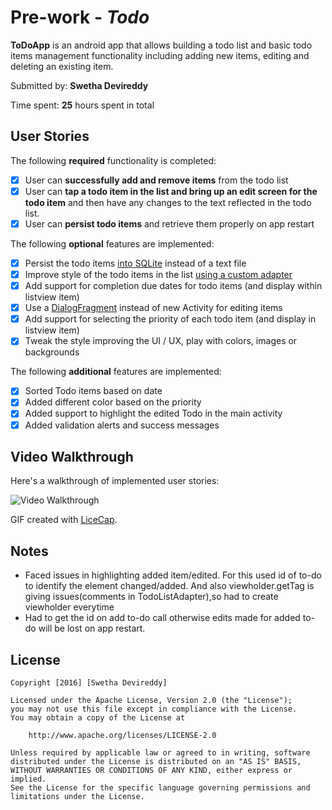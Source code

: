 # Pre-work - *Todo*

**ToDoApp** is an android app that allows building a todo list and basic todo items management functionality including adding new items, editing and deleting an existing item.

Submitted by: **Swetha Devireddy**

Time spent: **25** hours spent in total

## User Stories

The following **required** functionality is completed:

* [X] User can **successfully add and remove items** from the todo list
* [X] User can **tap a todo item in the list and bring up an edit screen for the todo item** and then have any changes to the text reflected in the todo list.
* [X] User can **persist todo items** and retrieve them properly on app restart

The following **optional** features are implemented:

* [X] Persist the todo items [into SQLite](http://guides.codepath.com/android/Persisting-Data-to-the-Device#sqlite) instead of a text file
* [X] Improve style of the todo items in the list [using a custom adapter](http://guides.codepath.com/android/Using-an-ArrayAdapter-with-ListView)
* [X] Add support for completion due dates for todo items (and display within listview item)
* [X] Use a [DialogFragment](http://guides.codepath.com/android/Using-DialogFragment) instead of new Activity for editing items
* [X] Add support for selecting the priority of each todo item (and display in listview item)
* [X] Tweak the style improving the UI / UX, play with colors, images or backgrounds

The following **additional** features are implemented:

* [X] Sorted Todo items based on date
* [X] Added different color based on the priority
* [X] Added support to highlight the edited Todo in the main activity
* [X] Added validation alerts and success messages

## Video Walkthrough 

Here's a walkthrough of implemented user stories:

<img src='http://i.imgur.com/urJUNLB.gif?1' title='Video Walkthrough' width='' alt='Video Walkthrough' />

GIF created with [LiceCap](http://www.cockos.com/licecap/).

## Notes

* Faced issues in highlighting added item/edited.
For this used id of to-do to identify the element changed/added.
And also viewholder.getTag is giving issues(comments in TodoListAdapter),so had to create viewholder everytime
* Had to get the id on add to-do call otherwise edits made for added to-do will be lost on app restart.

## License

    Copyright [2016] [Swetha Devireddy]

    Licensed under the Apache License, Version 2.0 (the "License");
    you may not use this file except in compliance with the License.
    You may obtain a copy of the License at

        http://www.apache.org/licenses/LICENSE-2.0

    Unless required by applicable law or agreed to in writing, software
    distributed under the License is distributed on an "AS IS" BASIS,
    WITHOUT WARRANTIES OR CONDITIONS OF ANY KIND, either express or implied.
    See the License for the specific language governing permissions and
    limitations under the License.
